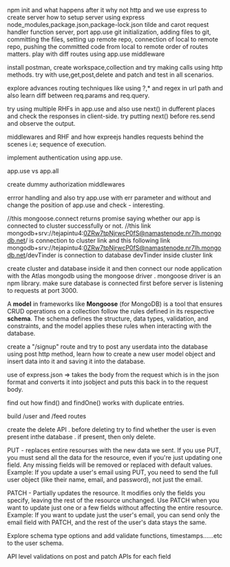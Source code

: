 npm init and what happens after it
why not http and we use express to create server
how to setup server using express
node_modules,package.json,package-lock.json
tilde and carot
request handler function
server, port
app.use
git initialization, adding files to git, committing the files, setting up remote repo, connection of local to remote repo, pushing the committed code from local to remote
order of routes matters. play with diff routes using app.use middleware

install postman, create workspace,collection and try making calls using http methods. try with use,get,post,delete and patch and test in all scenarios.

explore advances routing techniques like using ?,\* and regex in url path and also learn diff between req.params and req.query.

try using multiple RHFs in app.use and also use next() in dufferent places and check the responses in client-side. try putting next() before res.send and observe the output.

middlewares and RHF and how expreejs handles requests behind the scenes i.e; sequence of execution.

implement authentication using app.use.

app.use vs app.all

create dummy authorization middlewares

errror handling and also try app.use with err parameter and without and change the position of app.use and check - interesting.

//this mongoose.connect returns promise saying whether our app is connected to cluster successfully or not.
//this link mongodb+srv://tejapintu4:0ZRw7tpNjrwcP0fS@namastenode.nr7lh.mongodb.net/ is connection to cluster link and this following link mongodb+srv://tejapintu4:0ZRw7tpNjrwcP0fS@namastenode.nr7lh.mongodb.net/devTinder is connection to database devTinder inside cluster link

create cluster and database inside it and then connect our node application with the Atlas mongodb using the mongoose driver . mongoose driver is an npm library. make sure database is connected first before server is listening to requests at port 3000.

A **model** in frameworks like **Mongoose** (for MongoDB) is a tool that ensures CRUD operations on a collection follow the rules defined in its respective **schema**. The schema defines the structure, data types, validation, and constraints, and the model applies these rules when interacting with the database.

create a "/signup"  route and try to post any userdata into the database using post http method, learn how to create a new user model object and insert data into it and saving it into the database.

use of express.json => takes the body from the request which is in the json format and converts it into jsobject and puts this back in to the request body.

find out how find() and findOne() works with duplicate entries.

build /user and /feed routes

create the delete API . before deleting try to find whether the user is even present inthe database . if present, then only delete.

PUT - replaces entire resourses with the new data we sent. If you use PUT, you must send all the data for the resource, even if you're just updating one field. Any missing fields will be removed or replaced with default values.
Example: If you update a user's email using PUT, you need to send the full user object (like their name, email, and password), not just the email.

PATCH - Partially updates the resource. It modifies only the fields you specify, leaving the rest of the resource unchanged.
Use PATCH when you want to update just one or a few fields without affecting the entire resource.
Example: If you want to update just the user's email, you can send only the email field with PATCH, and the rest of the user's data stays the same.

Explore schema type options and add validate functions, timestamps......etc to the user schema.

API level validations on post and patch APIs for each field